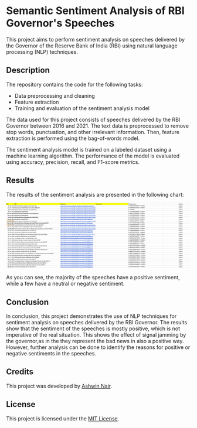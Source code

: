 # Semantic Sentiment Analysis of RBI Governor's Speeches

This project aims to perform sentiment analysis on speeches delivered by the Governor of the Reserve Bank of India (RBI) using natural language processing (NLP) techniques.

## Description

The repository contains the code for the following tasks:

* Data preprocessing and cleaning
* Feature extraction
* Training and evaluation of the sentiment analysis model

The data used for this project consists of speeches delivered by the RBI Governor between 2016 and 2021. The text data is preprocessed to remove stop words, punctuation, and other irrelevant information. Then, feature extraction is performed using the bag-of-words model.

The sentiment analysis model is trained on a labeled dataset using a machine learning algorithm. The performance of the model is evaluated using accuracy, precision, recall, and F1-score metrics.

## Results

The results of the sentiment analysis are presented in the following chart:

![Sentiment Analysis Results](./src/1.png)

As you can see, the majority of the speeches have a positive sentiment, while a few have a neutral or negative sentiment.

## Conclusion

In conclusion, this project demonstrates the use of NLP techniques for sentiment analysis on speeches delivered by the RBI Governor. The results show that the sentiment of the speeches is mostly positive, which is not imperative of the real situation. This shows the effect of signal jamming by the governor,as in the they represent the bad news in also a positive way. However, further analysis can be done to identify the reasons for positive or negative sentiments in the speeches.


## Credits

This project was developed by [Ashwin Nair](https://github.com/Ashwin9084).

## License

This project is licensed under the [MIT License](https://opensource.org/licenses/MIT).
